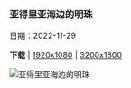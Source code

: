 ### 亚得里亚海边的明珠

日期：2022-11-29

**下载**  |  [1920x1080](https://cn.bing.com/th?id=OHR.RovinjCroatia_ZH-CN5459110500_1920x1080.jpg)  |  [3200x1800](https://cn.bing.com/th?id=OHR.RovinjCroatia_ZH-CN5459110500_UHD.jpg)

![亚得里亚海边的明珠](https://cn.bing.com/th?id=OHR.RovinjCroatia_ZH-CN5459110500_1920x1080.jpg "罗维尼老城，克罗地亚 (© trabantos/Shutterstock)")


